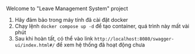 Welcome to "Leave Management System" project

1. Hãy đảm bảo trong máy tính đã cài đặt docker
2. Chạy lệnh `docker compose up -d` để tạo container, quá trình này mất vài phút
3. Sau khi hoàn tất, có thể vào link `http://localhost:8080/swagger-ui/index.html#/` để xem hệ thống đã hoạt động chưa